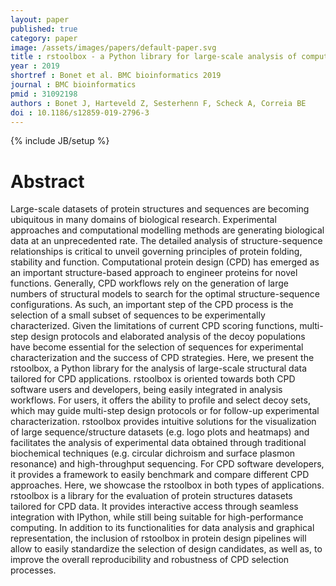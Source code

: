 ```yaml
---
layout: paper
published: true
category: paper
image: /assets/images/papers/default-paper.svg
title : rstoolbox - a Python library for large-scale analysis of computational protein design data and structural bioinformatics
year : 2019
shortref : Bonet et al. BMC bioinformatics 2019
journal : BMC bioinformatics
pmid : 31092198
authors : Bonet J, Harteveld Z, Sesterhenn F, Scheck A, Correia BE
doi : 10.1186/s12859-019-2796-3
---
```

{% include JB/setup %}

# Abstract

Large-scale datasets of protein structures and sequences are becoming ubiquitous in many domains of biological research. Experimental approaches and computational modelling methods are generating biological data at an unprecedented rate. The detailed analysis of structure-sequence relationships is critical to unveil governing principles of protein folding, stability and function. Computational protein design (CPD) has emerged as an important structure-based approach to engineer proteins for novel functions. Generally, CPD workflows rely on the generation of large numbers of structural models to search for the optimal structure-sequence configurations. As such, an important step of the CPD process is the selection of a small subset of sequences to be experimentally characterized. Given the limitations of current CPD scoring functions, multi-step design protocols and elaborated analysis of the decoy populations have become essential for the selection of sequences for experimental characterization and the success of CPD strategies.
Here, we present the rstoolbox, a Python library for the analysis of large-scale structural data tailored for CPD applications. rstoolbox is oriented towards both CPD software users and developers, being easily integrated in analysis workflows. For users, it offers the ability to profile and select decoy sets, which may guide multi-step design protocols or for follow-up experimental characterization. rstoolbox provides intuitive solutions for the visualization of large sequence/structure datasets (e.g. logo plots and heatmaps) and facilitates the analysis of experimental data obtained through traditional biochemical techniques (e.g. circular dichroism and surface plasmon resonance) and high-throughput sequencing. For CPD software developers, it provides a framework to easily benchmark and compare different CPD approaches. Here, we showcase the rstoolbox in both types of applications.
rstoolbox is a library for the evaluation of protein structures datasets tailored for CPD data. It provides interactive access through seamless integration with IPython, while still being suitable for high-performance computing. In addition to its functionalities for data analysis and graphical representation, the inclusion of rstoolbox in protein design pipelines will allow to easily standardize the selection of design candidates, as well as, to improve the overall reproducibility and robustness of CPD selection processes.